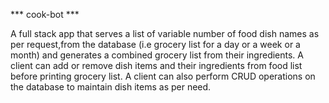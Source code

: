 *** cook-bot ***

A full stack app that serves a list of variable number of food dish names as per request,from the database (i.e grocery list for a day or a week or a month) and generates a combined grocery list from their ingredients.
A client can add or remove dish items and their ingredients from food list before printing grocery list.
A client can also perform CRUD operations on the database to maintain dish items as per need.
